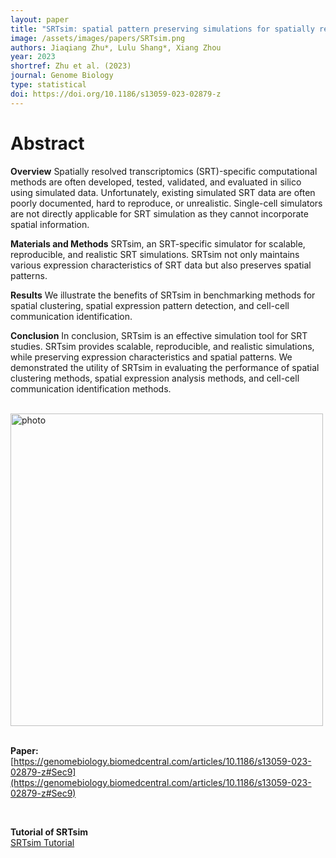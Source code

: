 ```yaml
---
layout: paper
title: "SRTsim: spatial pattern preserving simulations for spatially resolved transcriptomics"
image: /assets/images/papers/SRTsim.png
authors: Jiaqiang Zhu*, Lulu Shang*, Xiang Zhou
year: 2023
shortref: Zhu et al. (2023) 
journal: Genome Biology
type: statistical
doi: https://doi.org/10.1186/s13059-023-02879-z
---
```


# Abstract

**Overview**
Spatially resolved transcriptomics (SRT)-specific computational methods are often developed, tested, validated, and evaluated in silico using simulated data. Unfortunately, existing simulated SRT data are often poorly documented, hard to reproduce, or unrealistic. Single-cell simulators are not directly applicable for SRT simulation as they cannot incorporate spatial information. 

**Materials and Methods**
SRTsim, an SRT-specific simulator for scalable, reproducible, and realistic SRT simulations. SRTsim not only maintains various expression characteristics of SRT data but also preserves spatial patterns. 

**Results**
We illustrate the benefits of SRTsim in benchmarking methods for spatial clustering, spatial expression pattern detection, and cell-cell communication identification.

**Conclusion**
In conclusion, SRTsim is an effective simulation tool for SRT studies. SRTsim provides scalable, reproducible, and realistic simulations, while preserving expression characteristics and spatial patterns. We demonstrated the utility of SRTsim in evaluating the performance of spatial clustering methods, spatial expression analysis methods, and cell-cell communication identification methods.

<br />

<div class="middle">
    <img src="/assets/images/papers/SRTsim.jpeg" alt="photo" width="500"/>
</div>

<br />

**Paper:**
<br />
[https://genomebiology.biomedcentral.com/articles/10.1186/s13059-023-02879-z#Sec9](https://genomebiology.biomedcentral.com/articles/10.1186/s13059-023-02879-z#Sec9)

<br />

**Tutorial of SRTsim**
<br />
[SRTsim Tutorial](https://xzhoulab.github.io/SRTsim/)


